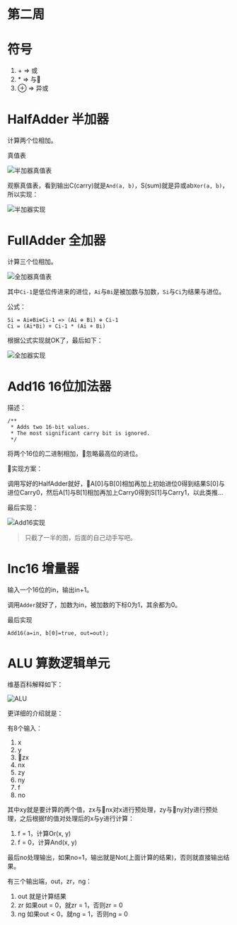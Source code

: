 # 第二周

# 符号

1. \+ => 或
2. \* => 与 
3. ⊕  => 异或


# HalfAdder 半加器

计算两个位相加。

真值表

![半加器真值表](http://upy.iimt.me/2018/11/14/upload_fcd2c3e3053043ff2b0dec28dc1c2dc7.png!/watermark/text/aWltdC5tZQ==/font/helvetica/align/southeast//color/ffffff/opacity/80/size/28/border/33333333)

观察真值表，看到输出C(carry)就是`And(a, b)`，S(sum)就是异或ab`Xor(a, b)`，所以实现：

![半加器实现](http://upy.iimt.me/2018/11/14/upload_1fe11d1571c3696363fa64720e0fdbfe.png!/watermark/text/aWltdC5tZQ==/font/helvetica/align/southeast//color/ffffff/opacity/80/size/28/border/33333333)

# FullAdder 全加器

计算三个位相加。

![全加器真值表](http://upy.iimt.me/2018/11/14/upload_39323ed8f6db599cb939f8a43b435181.png)

其中`Ci-1`是低位传进来的进位，`Ai`与`Bi`是被加数与加数，`Si`与`Ci`为结果与进位。

公式：
```
Si = Ai⊕Bi⊕Ci-1 => (Ai ⊕ Bi) ⊕ Ci-1
Ci = (Ai*Bi) + Ci-1 * (Ai + Bi)
```

根据公式实现就OK了，最后如下：

![全加器实现](http://upy.iimt.me/2018/11/14/upload_e5bfbf0cd919c22376ffdd25a209dda9.png!/watermark/text/aWltdC5tZQ==/font/helvetica/align/southeast//color/ffffff/opacity/80/size/28/border/33333333)

# Add16 16位加法器

描述：
```
/**
 * Adds two 16-bit values.
 * The most significant carry bit is ignored.
 */
```
将两个16位的二进制相加，忽略最高位的进位。

实现方案：

调用写好的HalfAdder就好，A[0]与B[0]相加再加上初始进位0得到结果S[0]与进位Carry0，然后A[1]与B[1]相加再加上Carry0得到S[1]与Carry1，以此类推...

最后实现：

![Add16实现](http://upy.iimt.me/2018/11/14/upload_7cef62c1ca518af63843153101117335.png!/watermark/text/aWltdC5tZQ==/font/helvetica/align/southeast//color/ffffff/opacity/80/size/28/border/33333333)

> 只截了一半的图，后面的自己动手写吧。

# Inc16 增量器

输入一个16位的in，输出in+1。

调用`Adder`就好了，加数为in，被加数的下标0为1，其余都为0。

最后实现

```
Add16(a=in, b[0]=true, out=out);
```

# ALU 算数逻辑单元

维基百科解释如下：

![ALU](http://upy.iimt.me/2018/11/15/upload_748c1cce3388331a7771275834779092.png!/watermark/text/aWltdC5tZQ==/font/helvetica/align/southeast//color/ffffff/opacity/80/size/28/border/33333333)

更详细的介绍就是：

有8个输入：

  1. x
  2. y
  3. zx
  4. nx
  5. zy
  6. ny
  7. f
  8. no

其中xy就是要计算的两个值，zx与nx对x进行预处理，zy与ny对y进行预处理，之后根据f的值对处理后的x与y进行计算：
  1. f = 1，计算Or(x, y)
  2. f = 0，计算And(x, y)

最后no处理输出，如果no=1，输出就是Not(上面计算的结果)，否则就直接输出结果。

有三个输出端，out，zr，ng：
  1. out 就是计算结果
  2. zr 如果out = 0，就zr = 1，否则zr = 0
  3. ng 如果out < 0，就ng = 1，否则ng = 0




